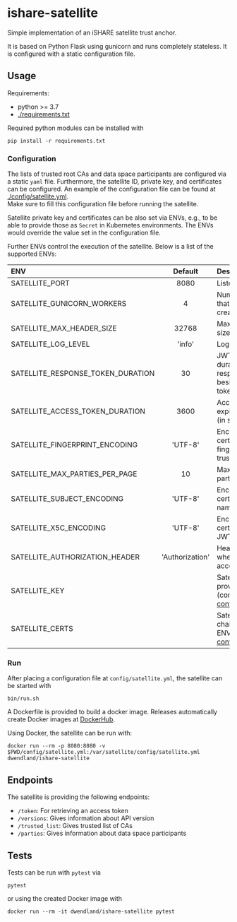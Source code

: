 # ishare-satellite

Simple implementation of an iSHARE satellite trust anchor.

It is based on Python Flask using gunicorn and runs completely stateless. 
It is configured with a static configuration file.


## Usage

Requirements:
* python >= 3.7
* [./requirements.txt](./requirements.txt)

Required python modules can be installed with 
```shell
pip install -r requirements.txt
```



### Configuration

The lists of trusted root CAs and data space participants are configured via a static 
`yaml` file. Furthermore, the satellite ID, private key, and certificates can 
be configured. An example of the configuration file can be found 
at [./config/satellite.yml](./config/satellite.yml).  
Make sure to fill this configuration file before running the satellite.

Satellite private key and certificates can be also set via ENVs, e.g., to be able 
to provide those as `Secret` in Kubernetes environments. The ENVs would override the value set 
in the configuration file.

Further ENVs control the execution of the satellite. Below is a list of the supported ENVs:

| ENV                                    | Default      | Description |
|:---------------------------------------|:------------:|:------------|
| SATELLITE_PORT                         | 8080         | Listen port |
| SATELLITE_GUNICORN_WORKERS             | 4            | Number of workers that should be created |
| SATELLITE_MAX_HEADER_SIZE              | 32768        | Maximum header size in bytes |
| SATELLITE_LOG_LEVEL                    | 'info'       | Log level |
| SATELLITE_RESPONSE_TOKEN_DURATION      | 30           | JWT expiration duration (in s) of response tokens, besides the access token |
| SATELLITE_ACCESS_TOKEN_DURATION        | 3600         | Access token expiration duration (in s) |
| SATELLITE_FINGERPRINT_ENCODING         | 'UTF-8'      | Encoding of the certificate fingerprint for the trusted list |
| SATELLITE_MAX_PARTIES_PER_PAGE         | 10           | Maximum of parties per page |
| SATELLITE_SUBJECT_ENCODING             | 'UTF-8'      | Encoding of certificate subject names |
| SATELLITE_X5C_ENCODING                 | 'UTF-8'      | Encoding of x5c certificates in JWTs |
| SATELLITE_AUTHORIZATION_HEADER         | 'Authorization' | Header name where to expect access_token |
| SATELLITE_KEY                          |              | Satellite private key provided as ENV (compare to [config/satellite.yml](./config/satellite.yml#L4)) |
| SATELLITE_CERTS                        |              | Satellite certificate chain provided as ENV (compare to [config/satellite.yml](./config/satellite.yml#L10)) |



### Run

After placing a configuration file at `config/satellite.yml`, the satellite can be started with 
```shell
bin/run.sh
```

A Dockerfile is provided to build a docker image. Releases automatically create Docker images 
at [DockerHub](https://hub.docker.com/repository/docker/dwendland/ishare-satellite).

Using Docker, the satellite can be run with:
```shell
docker run --rm -p 8080:8080 -v $PWD/config/satellite.yml:/var/satellite/config/satellite.yml dwendland/ishare-satellite
```


## Endpoints

The satellite is providing the following endpoints:
* `/token`: For retrieving an access token
* `/versions`: Gives information about API version
* `/trusted_list`: Gives trusted list of CAs
* `/parties`: Gives information about data space participants


## Tests

Tests can be run with `pytest` via
```shell
pytest
```

or using the created Docker image with
```shell
docker run --rm -it dwendland/ishare-satellite pytest
```
